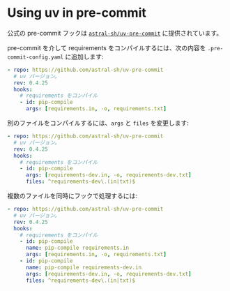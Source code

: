 # Using uv in pre-commit

公式の pre-commit フックは [`astral-sh/uv-pre-commit`](https://github.com/astral-sh/uv-pre-commit) に提供されています。

pre-commit を介して requirements をコンパイルするには、次の内容を `.pre-commit-config.yaml` に追加します:

```yaml title=".pre-commit-config.yaml"
- repo: https://github.com/astral-sh/uv-pre-commit
  # uv バージョン。
  rev: 0.4.25
  hooks:
    # requirements をコンパイル
    - id: pip-compile
      args: [requirements.in, -o, requirements.txt]
```

別のファイルをコンパイルするには、`args` と `files` を変更します:

```yaml title=".pre-commit-config.yaml"
- repo: https://github.com/astral-sh/uv-pre-commit
  # uv バージョン。
  rev: 0.4.25
  hooks:
    # requirements をコンパイル
    - id: pip-compile
      args: [requirements-dev.in, -o, requirements-dev.txt]
      files: ^requirements-dev\.(in|txt)$
```

複数のファイルを同時にフックで処理するには:

```yaml title=".pre-commit-config.yaml"
- repo: https://github.com/astral-sh/uv-pre-commit
  # uv バージョン。
  rev: 0.4.25
  hooks:
    # requirements をコンパイル
    - id: pip-compile
      name: pip-compile requirements.in
      args: [requirements.in, -o, requirements.txt]
    - id: pip-compile
      name: pip-compile requirements-dev.in
      args: [requirements-dev.in, -o, requirements-dev.txt]
      files: ^requirements-dev\.(in|txt)$
```
